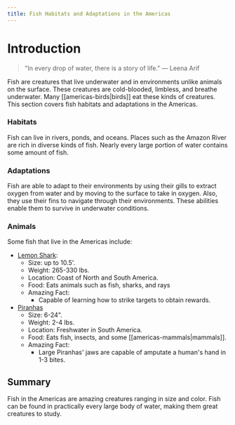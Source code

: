 ```yaml
---
title: Fish Habitats and Adaptations in the Americas
---
```

# Introduction

>"In every drop of water, there is a story of life."
>— Leena Arif

Fish are creatures that live underwater and in environments unlike animals on the surface. These creatures are cold-blooded, limbless, and breathe underwater. Many [[americas-birds|birds]] eat these kinds of creatures. This section covers fish habitats and adaptations in the Americas.
### Habitats

Fish can live in rivers, ponds, and oceans. Places such as the Amazon River are rich in diverse kinds of fish. Nearly every large portion of water contains some amount of fish.
### Adaptations

Fish are able to adapt to their environments by using their gills to extract oxygen from water and by moving to the surface to take in oxygen. Also, they use their fins to navigate through their environments. These abilities enable them to survive in underwater conditions.
### Animals

Some fish that live in the Americas include:  

- [Lemon Shark](https://th.bing.com/th/id/R.913385d40b24f4494d2c2b0bf94aeb4a?rik=CKf6ijkBvi0XSg&pid=ImgRaw&r=0):
	- Size: up to 10.5'.
	- Weight: 265-330 lbs.
	- Location: Coast of North and South America.
	- Food: Eats animals such as fish, sharks, and rays
	- Amazing Fact: 
		- Capable of learning how to strike targets to obtain rewards.
- [Piranhas](https://media.istockphoto.com/photos/flock-of-piranhas-swim-nature-wildlife-picture-id539057469?k=6&m=539057469&s=612x612&w=0&h=tTiE3--WX_cIZ3eh6zFEkOeF9A1Tbf_evQLhm-2Tgtk=)
	- Size: 6-24".
	- Weight: 2-4 lbs.
	- Location: Freshwater in South America.
	- Food: Eats fish, insects, and some [[americas-mammals|mammals]].
	- Amazing Fact: 
		- Large Piranhas' jaws are capable of amputate a human's hand in 1-3 bites.
## Summary

Fish in the Americas are amazing creatures ranging in size and color. Fish can be found in practically every large body of water, making them great creatures to study.